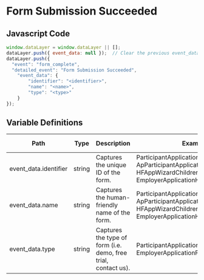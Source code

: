 # Form Submission Succeeded

### 

## Javascript Code
```js
window.dataLayer = window.dataLayer || [];
dataLayer.push({ event_data: null });  // Clear the previous event_data object.
dataLayer.push({
  "event": "form_complete",
  "detailed_event": "Form Submission Succeeded",
    "event_data": {
        "identifier": "<identifier>",
        "name": "<name>",
        "type": "<type>"
    }
});
```

## Variable Definitions

|Path|Type|Description|Example|Pattern|Min Length|Max Length|Minimum|Maximum|Multiple Of|
| --- | --- | --- | --- | --- | --- | --- | --- | --- | --- |
|event_data.identifier|string|Captures the unique ID of the form.|ParticipantApplicationBiography\#1234, ApParticipantApplicationHealth\#1234, HFAppWizardChildren\#1234, EmployerApplicationHousingForm\#1234|||||||
|event_data.name|string|Captures the human-friendly name of the form.|ParticipantApplicationBiography, ApParticipantApplicationHealth, HFAppWizardChildren, EmployerApplicationHousingForm|||||||
|event_data.type|string|Captures the type of form \(i.e. demo, free trial, contact us\).|ParticipantApplicationForm, HFAppForm, EmployerApplicationForm|||||||



